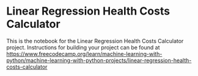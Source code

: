 # Linear Regression Health Costs Calculator

This is the notebook for the Linear Regression Health Costs Calculator project. Instructions for building your project can be found at https://www.freecodecamp.org/learn/machine-learning-with-python/machine-learning-with-python-projects/linear-regression-health-costs-calculator
